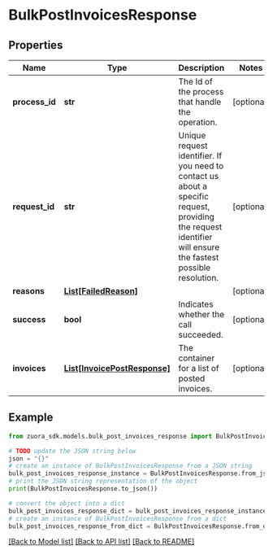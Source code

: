 # BulkPostInvoicesResponse


## Properties

Name | Type | Description | Notes
------------ | ------------- | ------------- | -------------
**process_id** | **str** | The Id of the process that handle the operation.  | [optional] 
**request_id** | **str** | Unique request identifier. If you need to contact us about a specific request, providing the request identifier will ensure the fastest possible resolution.  | [optional] 
**reasons** | [**List[FailedReason]**](FailedReason.md) |  | [optional] 
**success** | **bool** | Indicates whether the call succeeded.  | [optional] 
**invoices** | [**List[InvoicePostResponse]**](InvoicePostResponse.md) | The container for a list of posted invoices.  | [optional] 

## Example

```python
from zuora_sdk.models.bulk_post_invoices_response import BulkPostInvoicesResponse

# TODO update the JSON string below
json = "{}"
# create an instance of BulkPostInvoicesResponse from a JSON string
bulk_post_invoices_response_instance = BulkPostInvoicesResponse.from_json(json)
# print the JSON string representation of the object
print(BulkPostInvoicesResponse.to_json())

# convert the object into a dict
bulk_post_invoices_response_dict = bulk_post_invoices_response_instance.to_dict()
# create an instance of BulkPostInvoicesResponse from a dict
bulk_post_invoices_response_from_dict = BulkPostInvoicesResponse.from_dict(bulk_post_invoices_response_dict)
```
[[Back to Model list]](../README.md#documentation-for-models) [[Back to API list]](../README.md#documentation-for-api-endpoints) [[Back to README]](../README.md)


